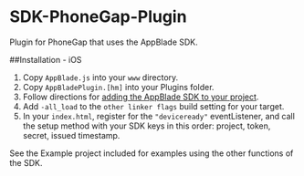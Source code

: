 SDK-PhoneGap-Plugin
===================

Plugin for PhoneGap that uses the AppBlade SDK.

##Installation - iOS

1. Copy `AppBlade.js` into your `www` directory.
2. Copy `AppBladePlugin.[hm]` into your Plugins folder.
3. Follow directions for [adding the AppBlade SDK to your project](http://github.com/AppBlade/AppBladeSDK).
4. Add `-all_load` to the `other linker flags` build setting for your target.
5. In your `index.html`, register for the `"deviceready"` eventListener, and call the setup method with your SDK keys in this order: project, token, secret, issued timestamp.

See the Example project included for examples using the other functions of the SDK.